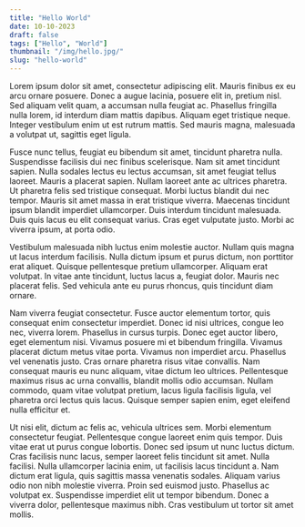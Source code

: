 ```yaml
---
title: "Hello World"
date: 10-10-2023
draft: false
tags: ["Hello", "World"]
thumbnail: "/img/hello.jpg/"
slug: "hello-world"
---
```


Lorem ipsum dolor sit amet, consectetur adipiscing elit. Mauris finibus ex eu arcu ornare posuere. Donec a augue lacinia, posuere elit in, pretium nisl. Sed aliquam velit quam, a accumsan nulla feugiat ac. Phasellus fringilla nulla lorem, id interdum diam mattis dapibus. Aliquam eget tristique neque. Integer vestibulum enim ut est rutrum mattis. Sed mauris magna, malesuada a volutpat ut, sagittis eget ligula.

Fusce nunc tellus, feugiat eu bibendum sit amet, tincidunt pharetra nulla. Suspendisse facilisis dui nec finibus scelerisque. Nam sit amet tincidunt sapien. Nulla sodales lectus eu lectus accumsan, sit amet feugiat tellus laoreet. Mauris a placerat sapien. Nullam laoreet ante ac ultrices pharetra. Ut pharetra felis sed tristique consequat. Morbi luctus blandit dui nec tempor. Mauris sit amet massa in erat tristique viverra. Maecenas tincidunt ipsum blandit imperdiet ullamcorper. Duis interdum tincidunt malesuada. Duis quis lacus eu elit consequat varius. Cras eget vulputate justo. Morbi ac viverra ipsum, at porta odio.

Vestibulum malesuada nibh luctus enim molestie auctor. Nullam quis magna ut lacus interdum facilisis. Nulla dictum ipsum et purus dictum, non porttitor erat aliquet. Quisque pellentesque pretium ullamcorper. Aliquam erat volutpat. In vitae ante tincidunt, luctus lacus a, feugiat dolor. Mauris nec placerat felis. Sed vehicula ante eu purus rhoncus, quis tincidunt diam ornare.

Nam viverra feugiat consectetur. Fusce auctor elementum tortor, quis consequat enim consectetur imperdiet. Donec id nisi ultrices, congue leo nec, viverra lorem. Phasellus in cursus turpis. Donec eget auctor libero, eget elementum nisi. Vivamus posuere mi et bibendum fringilla. Vivamus placerat dictum metus vitae porta. Vivamus non imperdiet arcu. Phasellus vel venenatis justo. Cras ornare pharetra risus vitae convallis. Nam consequat mauris eu nunc aliquam, vitae dictum leo ultrices. Pellentesque maximus risus ac urna convallis, blandit mollis odio accumsan. Nullam commodo, quam vitae volutpat pretium, lacus ligula facilisis ligula, vel pharetra orci lectus quis lacus. Quisque semper sapien enim, eget eleifend nulla efficitur et.

Ut nisi elit, dictum ac felis ac, vehicula ultrices sem. Morbi elementum consectetur feugiat. Pellentesque congue laoreet enim quis tempor. Duis vitae erat ut purus congue lobortis. Donec sed ipsum ut nunc luctus dictum. Cras facilisis nunc lacus, semper laoreet felis tincidunt sit amet. Nulla facilisi. Nulla ullamcorper lacinia enim, ut facilisis lacus tincidunt a. Nam dictum erat ligula, quis sagittis massa venenatis sodales. Aliquam varius odio non nibh molestie viverra. Proin sed euismod justo. Phasellus ac volutpat ex. Suspendisse imperdiet elit ut tempor bibendum. Donec a viverra dolor, pellentesque maximus nibh. Cras vestibulum ut tortor sit amet mollis.

